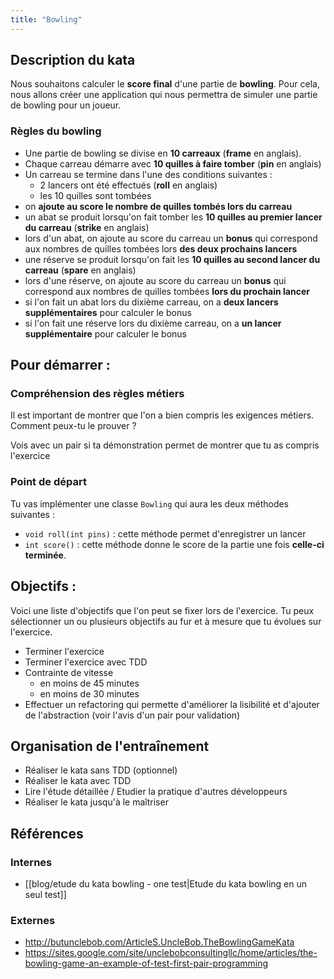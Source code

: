 ```yaml
---
title: "Bowling"
---
```


## Description du kata
Nous souhaitons calculer le **score final** d'une partie de **bowling**. Pour cela, nous allons créer une application qui nous permettra de simuler une partie de bowling pour un joueur.

### Règles du bowling
- Une partie de bowling se divise en **10 carreaux** (**frame** en anglais).
- Chaque carreau démarre avec **10 quilles à faire tomber** (**pin** en anglais)
- Un carreau se termine dans l'une des conditions suivantes :
	- 2 lancers ont été effectués (**roll** en anglais)
	- les 10 quilles sont tombées
- on **ajoute au score le nombre de quilles tombés lors du carreau**
- un abat se produit lorsqu'on fait tomber les **10 quilles au premier lancer du carreau** (**strike** en anglais)
- lors d'un abat, on ajoute au score du carreau un **bonus** qui correspond aux nombres de quilles tombées lors **des deux prochains lancers**
- une réserve se produit lorsqu'on fait les **10 quilles au second lancer du carreau** (**spare** en anglais)
- lors d'une réserve, on ajoute au score du carreau un **bonus** qui correspond aux nombres de quilles tombées **lors du prochain lancer**
- si l'on fait un abat lors du dixième carreau, on a **deux lancers supplémentaires** pour calculer le bonus
- si l'on fait une réserve lors du dixième carreau, on a **un lancer supplémentaire** pour calculer le bonus

## Pour démarrer : 
### Compréhension des règles métiers
Il est important de montrer que l'on a bien compris les exigences métiers. Comment peux-tu le prouver ?

Vois avec un pair si ta démonstration permet de montrer que tu as compris l'exercice

### Point de départ
Tu vas implémenter une classe `Bowling` qui aura les deux méthodes suivantes : 
- `void roll(int pins)` : cette méthode permet d'enregistrer un lancer
- `int score()` : cette méthode donne le score de la partie une fois **celle-ci terminée**.

## Objectifs : 
Voici une liste d'objectifs que l'on peut se fixer lors de l'exercice. Tu peux sélectionner un ou plusieurs objectifs au fur et à mesure que tu évolues sur l'exercice.

- Terminer l'exercice
- Terminer l'exercice avec TDD
- Contrainte de vitesse
	- en moins de 45 minutes
	- en moins de 30 minutes
- Effectuer un refactoring qui permette d'améliorer la lisibilité et d'ajouter de l'abstraction (voir l'avis d'un pair pour validation)

## Organisation de l'entraînement
- Réaliser le kata sans TDD (optionnel)
- Réaliser le kata avec TDD
- Lire l'étude détaillée / Etudier la pratique d'autres développeurs
- Réaliser le kata jusqu'à le maîtriser

## Références
### Internes
- [[blog/etude du kata bowling - one test|Etude du kata bowling en un seul test]]

### Externes
- http://butunclebob.com/ArticleS.UncleBob.TheBowlingGameKata
- https://sites.google.com/site/unclebobconsultingllc/home/articles/the-bowling-game-an-example-of-test-first-pair-programming


